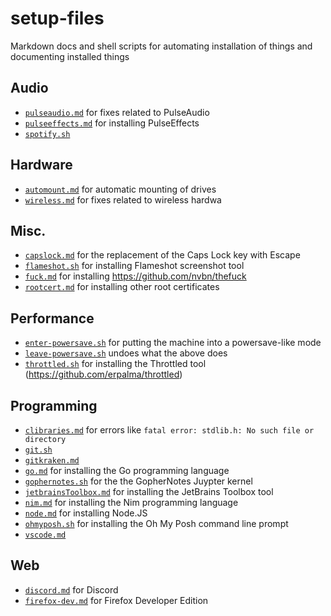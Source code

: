 # setup-files

Markdown docs and shell scripts for automating installation of things and documenting installed things

## Audio

* [`pulseaudio.md`](pulseaudio.md) for fixes related to PulseAudio
* [`pulseeffects.md`](pulseeffects.md) for installing PulseEffects
* [`spotify.sh`](spotify.sh)

## Hardware

* [`automount.md`](automount.md) for automatic mounting of drives
* [`wireless.md`](wireless.md) for fixes related to wireless hardwa

## Misc.

* [`capslock.md`](capslock.md) for the replacement of the Caps Lock key with Escape
* [`flameshot.sh`](flameshot.sh) for installing Flameshot screenshot tool
* [`fuck.md`](fuck.md) for installing https://github.com/nvbn/thefuck
* [`rootcert.md`](rootcert.md) for installing other root certificates

## Performance

* [`enter-powersave.sh`](enter-powersave.sh) for putting the machine into a powersave-like mode
* [`leave-powersave.sh`](leave-powersave.sh) undoes what the above does
* [`throttled.sh`](throttled.sh) for installing the Throttled tool (https://github.com/erpalma/throttled)

## Programming

* [`clibraries.md`](clibraries.md) for errors like `fatal error: stdlib.h: No such file or directory`
* [`git.sh`](git.sh)
* [`gitkraken.md`](gitkraken.md)
* [`go.md`](go.md) for installing the Go programming language
* [`gophernotes.sh`](gophernotes.sh) for the the GopherNotes Juypter kernel
* [`jetbrainsToolbox.md`](jetbrainsToolbox.md) for installing the JetBrains Toolbox tool
* [`nim.md`](nim.md) for installing the Nim programming language
* [`node.md`](node.md) for installing Node.JS
* [`ohmyposh.sh`](ohmyposh.sh) for installing the Oh My Posh command line prompt
* [`vscode.md`](vscode.md)

## Web

* [`discord.md`](discord.md) for Discord
* [`firefox-dev.md`](firefox-dev.md) for Firefox Developer Edition
